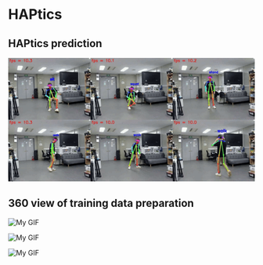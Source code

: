# HAPtics

## HAPtics prediction 

![My GIF](https://github.com/niazahamd89/HAPtics/blob/main/figures/output_video-ezgif.com-video-to-gif-converter.gif)

## 360 view of training data preparation

![My GIF](https://github.com/niazahamd89/HAPtics/blob/main/figures/output1.gif)


![My GIF](https://github.com/niazahamd89/HAPtics/blob/main/figures/output2.gif)


![My GIF](https://github.com/niazahamd89/HAPtics/blob/main/figures/output3.gif)


